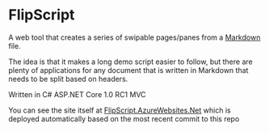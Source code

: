 # FlipScript
A web tool that creates a series of swipable pages/panes from a [Markdown](http://commonmark.org/) file.

The idea is that it makes a long demo script easier to follow, but there are plenty of applications for any document that is written in Markdown that needs to be split based on headers.

Written in C# ASP.NET Core 1.0 RC1 MVC

You can see the site itself at [FlipScript.AzureWebsites.Net](http://FlipScript.AzureWebsites.net) which is deployed automatically based on the most recent commit to this repo
